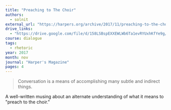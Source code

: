 ```yaml
---
title: "Preaching to The Choir"
authors:
  - solnit
external_url: "https://harpers.org/archive/2017/11/preaching-to-the-choir/"
drive_links:
  - "https://drive.google.com/file/d/158LSBspEXXEWLWb6Ta1evRYUxhKfYe9g/view?usp=sharing"
course: dialogue
tags:
  - rhetoric
year: 2017
month: nov
journal: "Harper's Magazine"
pages: 4
---
```


> Conversation is a means of accomplishing many subtle and indirect things.

A well-written musing about an alternate understanding of what it means to "preach to the choir."